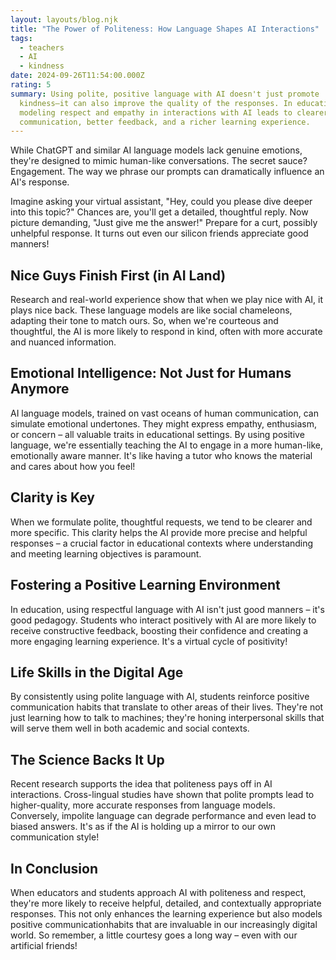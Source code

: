 ```yaml
---
layout: layouts/blog.njk
title: "The Power of Politeness: How Language Shapes AI Interactions"
tags:
  - teachers
  - AI
  - kindness
date: 2024-09-26T11:54:00.000Z
rating: 5
summary: Using polite, positive language with AI doesn't just promote
  kindness—it can also improve the quality of the responses. In education,
  modeling respect and empathy in interactions with AI leads to clearer
  communication, better feedback, and a richer learning experience.
---
```

While ChatGPT and similar AI language models lack genuine emotions, they're designed to mimic human-like conversations. The secret sauce? Engagement. The way we phrase our prompts can dramatically influence an AI's response.

Imagine asking your virtual assistant, "Hey, could you please dive deeper into this topic?" Chances are, you'll get a detailed, thoughtful reply. Now picture demanding, "Just give me the answer!" Prepare for a curt, possibly unhelpful response. It turns out even our silicon friends appreciate good manners!

## Nice Guys Finish First (in AI Land)

Research and real-world experience show that when we play nice with AI, it plays nice back. These language models are like social chameleons, adapting their tone to match ours. So, when we're courteous and thoughtful, the AI is more likely to respond in kind, often with more accurate and nuanced information.

## Emotional Intelligence: Not Just for Humans Anymore

AI language models, trained on vast oceans of human communication, can simulate emotional undertones. They might express empathy, enthusiasm, or concern – all valuable traits in educational settings. By using positive language, we're essentially teaching the AI to engage in a more human-like, emotionally aware manner. It's like having a tutor who knows the material and cares about how you feel!

## Clarity is Key

When we formulate polite, thoughtful requests, we tend to be clearer and more specific. This clarity helps the AI provide more precise and helpful responses – a crucial factor in educational contexts where understanding and meeting learning objectives is paramount.

## Fostering a Positive Learning Environment

In education, using respectful language with AI isn't just good manners – it's good pedagogy. Students who interact positively with AI are more likely to receive constructive feedback, boosting their confidence and creating a more engaging learning experience. It's a virtual cycle of positivity!

## Life Skills in the Digital Age

By consistently using polite language with AI, students reinforce positive communication habits that translate to other areas of their lives. They're not just learning how to talk to machines; they're honing interpersonal skills that will serve them well in both academic and social contexts.

## The Science Backs It Up

Recent research supports the idea that politeness pays off in AI interactions. Cross-lingual studies have shown that polite prompts lead to higher-quality, more accurate responses from language models. Conversely, impolite language can degrade performance and even lead to biased answers. It's as if the AI is holding up a mirror to our own communication style!

## In Conclusion

When educators and students approach AI with politeness and respect, they're more likely to receive helpful, detailed, and contextually appropriate responses. This not only enhances the learning experience but also models positive communicationhabits that are invaluable in our increasingly digital world. So remember, a little courtesy goes a long way – even with our artificial friends!
